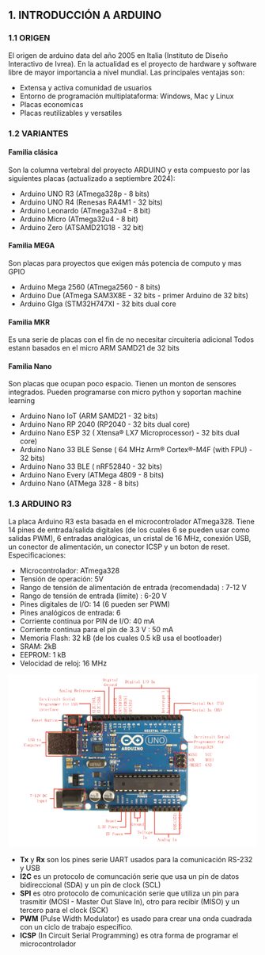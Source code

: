 ## 1. INTRODUCCIÓN A ARDUINO

### 1.1 ORIGEN
El origen de arduino data del año 2005 en Italia (Instituto de Diseño Interactivo de Ivrea). En la actualidad es el proyecto de hardware y software libre de mayor importancia a nivel mundial.
Las principales ventajas son:
* Extensa y activa comunidad de usuarios
* Entorno de programación multiplataforma: Windows, Mac y Linux
* Placas economicas
* Placas reutilizables y versatiles

### 1.2 VARIANTES

#### Familia clásica
Son la columna vertebral del proyecto ARDUINO y esta compuesto por las siguientes placas (actualizado a septiembre 2024):

* Arduino UNO R3 (ATmega328p - 8 bits)
* Arduino UNO R4 (Renesas RA4M1 - 32 bits)
* Arduino Leonardo (ATmega32u4 - 8 bit)
* Arduino Micro (ATmega32u4 - 8 bit)
* Arduino Zero (ATSAMD21G18 - 32 bit)

#### Familia MEGA
Son placas para proyectos que exigen más potencia de computo y mas GPIO

* Arduino Mega 2560 (ATmega2560 - 8 bits)
* Arduino Due (ATmega SAM3X8E - 32 bits - primer Arduino de 32 bits)
* Arduino GIga (STM32H747XI - 32 bits dual core

#### Familia MKR
Es una serie de placas con el fin de no necesitar circuiteria adicional
Todos estann basados en el micro ARM SAMD21 de 32 bits

#### Familia Nano
Son placas que ocupan poco espacio. Tienen un monton de sensores integrados. Pueden programarse con micro python y soportan machine learning

* Arduino Nano IoT (ARM SAMD21 - 32 bits)
* Arduino Nano RP 2040 (RP2040 - 32 bits dual core)
* Arduino Nano ESP 32 ( Xtensa® LX7 Microprocessor) - 32 bits dual core)
* Arduino Nano 33 BLE Sense ( 64 MHz Arm® Cortex®-M4F (with FPU) - 32 bits)
* Arduino Nano 33 BLE ( nRF52840 - 32 bits)
* Arduino Nano Every (ATMega 4809 - 8 bits)
* Arduino Nano (ATMega 328 - 8 bits)


### 1.3 ARDUINO R3

La placa Arduino R3 esta basada en el microcontrolador ATmega328. Tiene 14 pines de entrada/salida digitales (de los cuales 6 se pueden usar como salidas PWM), 6 entradas analógicas, un cristal de 16 MHz, conexión USB, un conector de alimentación, un conector ICSP y un boton de reset.
Especificaciones:
* Microcontrolador: ATmega328
* Tensión de operación: 5V
* Rango de tensión de alimentación de entrada (recomendada) : 7-12 V
* Rango de tensión de entrada (limite) : 6-20 V
* Pines digitales de I/O: 14 (6 pueden ser PWM)
* Pines analógicos de entrada: 6
* Corriente continua por PIN de I/O: 40 mA
* Corriente continua para el pin de 3.3 V : 50 mA
* Memoria Flash: 32 kB (de los cuales 0.5 kB usa el bootloader)
* SRAM: 2kB
* EEPROM: 1 kB
* Velocidad de reloj: 16 MHz

![alt text](./arduino_1.png)

* **Tx** y **Rx** son los pines serie UART usados para la comunicación RS-232 y USB
* **I2C** es un protocolo de comuncación serie que usa un pin de datos bidireccional (SDA) y un pin de clock (SCL)
* **SPI** es otro protocolo de comunicación serie que utiliza un pin para trasmitir (MOSI - Master Out Slave In), otro para recibir (MISO) y un tercero para el clock (SCK)
* **PWM** (Pulse Width Modulator) es usado para crear una onda cuadrada con un ciclo de trabajo específico.
* **ICSP** (In Circuit Serial Programming) es otra forma de programar el microcontrolador








  
